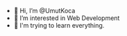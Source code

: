 - 👋 Hi, I’m @UmutKoca
- 👀 I’m interested in Web Development
- 🌱 I'm trying to learn everything.
<!---
- 💞️ I’m looking to collaborate on 
- 📫 How to reach me umutkoca
--->

<!---
UmutKoca/UmutKoca is a ✨ special ✨ repository because its `README.md` (this file) appears on your GitHub profile.
You can click the Preview link to take a look at your changes.
--->
